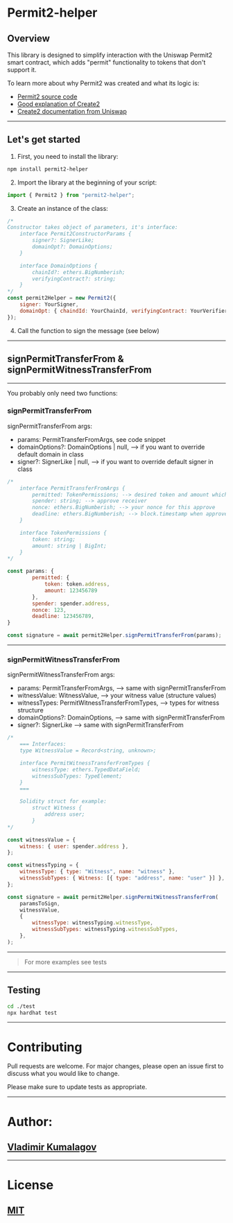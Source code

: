 # Permit2-helper

## Overview

This library is designed to simplify interaction with the Uniswap Permit2 smart contract, which adds "permit" functionality to tokens that don't support it.

To learn more about why Permit2 was created and what its logic is:

-   [Permit2 source code](https://github.com/Uniswap/permit2)
-   [Good explanation of Create2](https://github.com/dragonfly-xyz/useful-solidity-patterns/tree/main/patterns/permit2)
-   [Create2 documentation from Uniswap](https://docs.uniswap.org/contracts/permit2/overview)

---

## Let's get started

1. First, you need to install the library:

```bash
npm install permit2-helper
```

2. Import the library at the beginning of your script:

```javascript
import { Permit2 } from "permit2-helper";
```

3. Create an instance of the class:

```javascript
/*
Constructor takes object of parameters, it's interface:
    interface Permit2ConstructorParams {
    	signer?: SignerLike;
    	domainOpt?: DomainOptions;
    }

    interface DomainOptions {
    	chainId?: ethers.BigNumberish;
    	verifyingContract?: string;
    }
*/
const permit2Helper = new Permit2({
	signer: YourSigner,
	domainOpt: { chaindId: YourChainId, verifyingContract: YourVerifier },
});
```

4. Call the function to sign the message (see below)

---

## signPermitTransferFrom & signPermitWitnessTransferFrom

---

You probably only need two functions:

### signPermitTransferFrom

signPermitTransferFrom args:

-   params: PermitTransferFromArgs, see code snippet
-   domainOptions?: DomainOptions | null, --> if you want to override default domain in class
-   signer?: SignerLike | null, --> if you want to override default signer in class

```javascript
/*
    interface PermitTransferFromArgs {
	    permitted: TokenPermissions; --> desired token and amount which you will approve to spender
	    spender: string; --> approve receiver
	    nonce: ethers.BigNumberish; --> your nonce for this approve
	    deadline: ethers.BigNumberish; --> block.timestamp when approve will expired
    }

    interface TokenPermissions {
	    token: string;
	    amount: string | BigInt;
    }
*/

const params: {
        permitted: {
            token: token.address,
            amount: 123456789
        },
	    spender: spender.address,
	    nonce: 123,
	    deadline: 123456789,
}

const signature = await permit2Helper.signPermitTransferFrom(params);
```

---

### signPermitWitnessTransferFrom

signPermitWitnessTransferFrom args:

-   params: PermitTransferFromArgs, --> same with signPermitTransferFrom
-   witnessValue: WitnessValue, --> your witness value (structure values)
-   witnessTypes: PermitWitnessTransferFromTypes, --> types for witness structure
-   domainOptions?: DomainOptions, --> same with signPermitTransferFrom
-   signer?: SignerLike --> same with signPermitTransferFrom

```javascript
/*
    === Interfaces:
    type WitnessValue = Record<string, unknown>;

    interface PermitWitnessTransferFromTypes {
	    witnessType: ethers.TypedDataField;
	    witnessSubTypes: TypeElement;
    }
    ===

    Solidity struct for example:
        struct Witness {
		    address user;
	    }
*/

const witnessValue = {
	witness: { user: spender.address },
};

const witnessTyping = {
	witnessType: { type: "Witness", name: "witness" },
	witnessSubTypes: { Witness: [{ type: "address", name: "user" }] },
};

const signature = await permit2Helper.signPermitWitnessTransferFrom(
	paramsToSign,
	witnessValue,
	{
		witnessType: witnessTyping.witnessType,
		witnessSubTypes: witnessTyping.witnessSubTypes,
	},
);
```

---

> For more examples see tests

---

## Testing

```bash
cd ./test
npx hardhat test
```

---

# Contributing

Pull requests are welcome. For major changes, please open an issue first to discuss what you would like to change.

Please make sure to update tests as appropriate.

---

# Author:

## [Vladimir Kumalagov](https://github.com/KumaCrypto)

---

# License

## [MIT](https://choosealicense.com/licenses/mit/)
